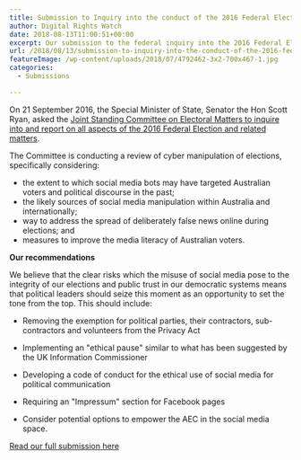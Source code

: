 ```yaml
---
title: Submission to Inquiry into the conduct of the 2016 Federal Election
author: Digital Rights Watch
date: 2018-08-13T11:00:51+00:00
excerpt: Our submission to the federal inquiry into the 2016 Federal Election.
url: /2018/08/13/submission-to-inquiry-into-the-conduct-of-the-2016-federal-election/
featureImage: /wp-content/uploads/2018/07/4792462-3x2-700x467-1.jpg
categories:
  - Submissions

---
```

On 21 September 2016, the Special Minister of State, Senator the Hon Scott Ryan, asked the [Joint Standing Committee on Electoral Matters to inquire into and report on all aspects of the 2016 Federal Election and related matters][1].

The Committee is conducting a review of cyber manipulation of elections, specifically considering:

  * the extent to which social media bots may have targeted Australian voters and political discourse in the past;
  * the likely sources of social media manipulation within Australia and internationally;
  * way to address the spread of deliberately false news online during elections; and
  * measures to improve the media literacy of Australian voters.

**Our recommendations**

We believe that the clear risks which the misuse of social media pose to the integrity of our elections and public trust in our democratic systems means that political leaders should seize this moment as an opportunity to set the tone from the top. This should include:

  * Removing the exemption for political parties, their contractors, sub-contractors and volunteers from the Privacy Act
  * Implementing an "ethical pause" similar to what has been suggested by the UK Information Commissioner
  * Developing a code of conduct for the ethical use of social media for political communication
  * Requiring an "Impressum" section for Facebook pages

  * Consider potential options to empower the AEC in the social media space.


[Read our full submission here][2]

 [1]: https://www.aph.gov.au/Parliamentary_Business/Committees/Joint/Electoral_Matters/2016Election
 [2]: /wp-content/uploads/2018/08/060818-DRW-JSCEM-Cyber-manipulation.pdf
